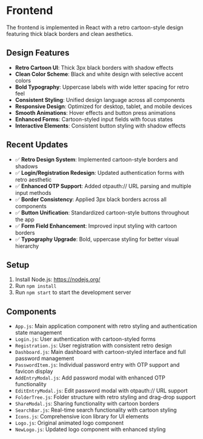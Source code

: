 # Frontend

The frontend is implemented in React with a retro cartoon-style design featuring thick black borders and clean aesthetics.

## Design Features

- **Retro Cartoon UI**: Thick 3px black borders with shadow effects
- **Clean Color Scheme**: Black and white design with selective accent colors
- **Bold Typography**: Uppercase labels with wide letter spacing for retro feel
- **Consistent Styling**: Unified design language across all components
- **Responsive Design**: Optimized for desktop, tablet, and mobile devices
- **Smooth Animations**: Hover effects and button press animations
- **Enhanced Forms**: Cartoon-styled input fields with focus states
- **Interactive Elements**: Consistent button styling with shadow effects

## Recent Updates

- ✅ **Retro Design System**: Implemented cartoon-style borders and shadows
- ✅ **Login/Registration Redesign**: Updated authentication forms with retro aesthetic
- ✅ **Enhanced OTP Support**: Added otpauth:// URL parsing and multiple input methods
- ✅ **Border Consistency**: Applied 3px black borders across all components
- ✅ **Button Unification**: Standardized cartoon-style buttons throughout the app
- ✅ **Form Field Enhancement**: Improved input styling with cartoon borders
- ✅ **Typography Upgrade**: Bold, uppercase styling for better visual hierarchy

## Setup

1. Install Node.js: https://nodejs.org/
2. Run `npm install`
3. Run `npm start` to start the development server

## Components

- `App.js`: Main application component with retro styling and authentication state management
- `Login.js`: User authentication with cartoon-styled forms
- `Registration.js`: User registration with consistent retro design
- `Dashboard.js`: Main dashboard with cartoon-styled interface and full password management
- `PasswordItem.js`: Individual password entry with OTP support and favicon display
- `AddEntryModal.js`: Add password modal with enhanced OTP functionality
- `EditEntryModal.js`: Edit password modal with otpauth:// URL support
- `FolderTree.js`: Folder structure with retro styling and drag-drop support
- `ShareModal.js`: Sharing functionality with cartoon borders
- `SearchBar.js`: Real-time search functionality with cartoon styling
- `Icons.js`: Comprehensive icon library for UI elements
- `Logo.js`: Original animated logo component
- `NewLogo.js`: Updated logo component with enhanced styling